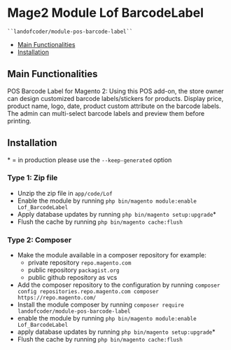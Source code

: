 # Mage2 Module Lof BarcodeLabel

    ``landofcoder/module-pos-barcode-label``

 - [Main Functionalities](#markdown-header-main-functionalities)
 - [Installation](#markdown-header-installation)

## Main Functionalities
POS Barcode Label for Magento 2: Using this POS add-on, the store owner can design customized barcode labels/stickers for products. Display price, product name, logo, date, product custom attribute on the barcode labels. The admin can multi-select barcode labels and preview them before printing.

## Installation
\* = in production please use the `--keep-generated` option

### Type 1: Zip file

 - Unzip the zip file in `app/code/Lof`
 - Enable the module by running `php bin/magento module:enable Lof_BarcodeLabel`
 - Apply database updates by running `php bin/magento setup:upgrade`\*
 - Flush the cache by running `php bin/magento cache:flush`

### Type 2: Composer

 - Make the module available in a composer repository for example:
    - private repository `repo.magento.com`
    - public repository `packagist.org`
    - public github repository as vcs
 - Add the composer repository to the configuration by running `composer config repositories.repo.magento.com composer https://repo.magento.com/`
 - Install the module composer by running `composer require landofcoder/module-pos-barcode-label`
 - enable the module by running `php bin/magento module:enable Lof_BarcodeLabel`
 - apply database updates by running `php bin/magento setup:upgrade`\*
 - Flush the cache by running `php bin/magento cache:flush`
